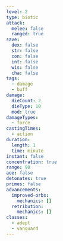 ```yaml
---
level: 2
type: biotic
attack:
  melee: false
  ranged: true
save:
  dex: false
  str: false
  con: false
  int: false
  wis: false
  cha: false
tags:
  - damage
  - buff
damage:
  dieCount: 2
  dieType: 10
  mod: true
damageTypes:
  - force
castingTimes:
  - action
duration:
  length: 1
  time: minute
instant: false
concentration: true
range: 90
aoe: false
detonates: true
primes: false
advancements:
  improved-orbs:
    mechanics: []
  retribution:
    mechanics: []
classes:
  - adept
  - vanguard
---
```

